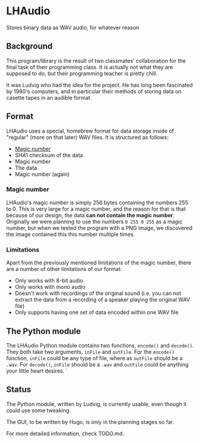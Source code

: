 # LHAudio
Stores binary data as WAV audio, for whatever reason

## Background
This program/library is the result of two classmates' collaboration for the final task of their programming class. It is actually not what they are supposed to do, but their programming teacher is pretty chill. 

It was Ludvig who had the idea for the project. He has long been fascinated by 1980's computers, and in particular their methods of storing data on casette tapes in an audible format.

## Format
LHAudio uses a special, homebrew format for data storage inside of "regular" (more on that later) WAV files. It is structured as follows:

- [Magic number](https://en.wikipedia.org/wiki/File_format#Magic_number)
- SHA1 checksum of the data
- Magic number
- The data
- Magic number (again)

### Magic number
LHAudio's magic number is simply 256 bytes containing the numbers 255 to 0. This is very large for a magic number, and the reason for that is that because of our design, the data **can not contain the magic number**. Originally we were planning to use the numbers `0 255 0 255` as a magic number, but when we tested the program with a PNG image, we discovered the image contained this this number multiple times.

### Limitations
Apart from the previously mentioned limitations of the magic number, there are a number of other limitations of our format:

- Only works with 8-bit audio
- Only works with mono audio
- Doesn't work with recordings of the original sound (i.e. you can not extract the data from a recording of a speaker playing the original WAV file)
- Only supports having one set of data encoded within one WAV file

## The Python module
The LHAudio Python module contains two functions, `encode()` and `decode()`. They both take two arguments, `inFile` and `outFile`. For the `encode()` function, `inFile` could be any type of file, where as `outFile` should be a `.wav`. For `decode()`, `inFile` should be a `.wav` and `outFile` could be anything your little heart desires.
`
## Status
The Python module, written by Ludvig, is currently usable, even though it could use some tweaking.

The GUI, to be written by Hugo, is only in the planning stages so far.

For more detailed information, check TODO.md.

